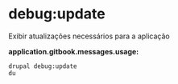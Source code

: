 # debug:update
Exibir atualizações necessários para a aplicação

**application.gitbook.messages.usage:**
```
drupal debug:update
du
```
